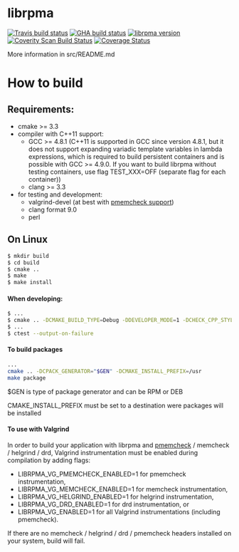 librpma
===============

[![Travis build status](https://travis-ci.org/ldorau/librpma.svg?branch=master)](https://travis-ci.org/ldorau/librpma)
[![GHA build status](https://github.com/ldorau/librpma/workflows/RPMA/badge.svg)](https://github.com/ldorau/librpma/actions)
[![librpma version](https://img.shields.io/github/tag/ldorau/librpma.svg)](https://github.com/ldorau/librpma/releases/latest)
[![Coverity Scan Build Status](https://scan.coverity.com/projects/15911/badge.svg)](https://scan.coverity.com/projects/pmem-librpma)
[![Coverage Status](https://codecov.io/github/ldorau/librpma/coverage.svg?branch=master)](https://codecov.io/gh/ldorau/librpma/branch/master)

More information in src/README.md

# How to build #

## Requirements: ##
- cmake >= 3.3
- compiler with C++11 support:
	- GCC >= 4.8.1 (C++11 is supported in GCC since version 4.8.1, but it does not support expanding variadic template variables in lambda expressions, which is required to build persistent containers and is possible with GCC >= 4.9.0. If you want to build librpma without testing containers, use flag TEST_XXX=OFF (separate flag for each container))
	- clang >= 3.3
- for testing and development:
	- valgrind-devel (at best with [pmemcheck support](https://github.com/pmem/valgrind))
	- clang format 9.0
	- perl

## On Linux ##

```sh
$ mkdir build
$ cd build
$ cmake ..
$ make
$ make install
```

#### When developing: ####
```sh
$ ...
$ cmake .. -DCMAKE_BUILD_TYPE=Debug -DDEVELOPER_MODE=1 -DCHECK_CPP_STYLE=1
$ ...
$ ctest --output-on-failure
```

#### To build packages ####
```sh
...
cmake .. -DCPACK_GENERATOR="$GEN" -DCMAKE_INSTALL_PREFIX=/usr
make package
```

$GEN is type of package generator and can be RPM or DEB

CMAKE_INSTALL_PREFIX must be set to a destination were packages will be installed

#### To use with Valgrind ####

In order to build your application with librpma and
[pmemcheck](https://github.com/pmem/valgrind) / memcheck / helgrind / drd,
Valgrind instrumentation must be enabled during compilation by adding flags:
- LIBRPMA_VG_PMEMCHECK_ENABLED=1 for pmemcheck instrumentation,
- LIBRPMA_VG_MEMCHECK_ENABLED=1 for memcheck instrumentation,
- LIBRPMA_VG_HELGRIND_ENABLED=1 for helgrind instrumentation,
- LIBRPMA_VG_DRD_ENABLED=1 for drd instrumentation, or
- LIBRPMA_VG_ENABLED=1 for all Valgrind instrumentations (including pmemcheck).

If there are no memcheck / helgrind / drd / pmemcheck headers installed on your
system, build will fail.
